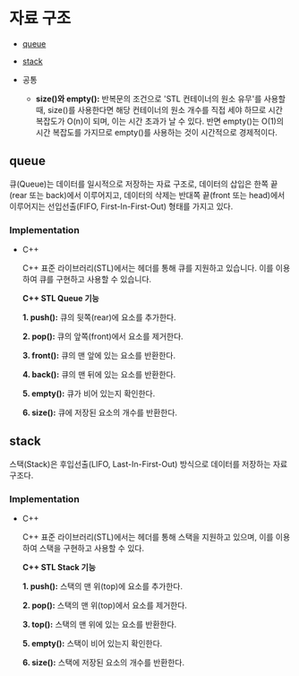 # 자료 구조
+ [queue](#queue)
+ [stack](stack)


+ 공통
  
  + **size()와 empty():** 반복문의 조건으로 'STL 컨테이너의 원소 유무'를 사용할 때, size()를 사용한다면 해당 컨테이너의 원소 개수를 직접 세야 하므로 시간 복잡도가 O(n)이 되며, 이는 시간 초과가 날 수 있다. 반면 empty()는 O(1)의 시간 복잡도를 가지므로 empty()를 사용하는 것이 시간적으로 경제적이다.
  
## queue
큐(Queue)는 데이터를 일시적으로 저장하는 자료 구조로, 데이터의 삽입은 한쪽 끝(rear 또는 back)에서 이루어지고, 데이터의 삭제는 반대쪽 끝(front 또는 head)에서 이루어지는 선입선출(FIFO, First-In-First-Out) 형태를 가지고 있다.

### Implementation
+ C++
  
   C++ 표준 라이브러리(STL)에서는 <queue> 헤더를 통해 큐를 지원하고 있습니다. 이를 이용하여 큐를 구현하고 사용할 수 있습니다.

  **C++ STL Queue 기능**
  
  **1. push():** 큐의 뒷쪽(rear)에 요소를 추가한다.
  
  **2. pop():** 큐의 앞쪽(front)에서 요소를 제거한다.
  
  **3. front():** 큐의 맨 앞에 있는 요소를 반환한다.
  
  **4. back():** 큐의 맨 뒤에 있는 요소를 반환한다.
  
  **5. empty():** 큐가 비어 있는지 확인한다.
  
  **6. size():** 큐에 저장된 요소의 개수를 반환한다.




## stack
스택(Stack)은 후입선출(LIFO, Last-In-First-Out) 방식으로 데이터를 저장하는 자료 구조다.

### Implementation
+ C++
  
  C++ 표준 라이브러리(STL)에서는 <stack> 헤더를 통해 스택을 지원하고 있으며, 이를 이용하여 스택을 구현하고 사용할 수 있다.

  **C++ STL Stack 기능**
  
  **1. push():** 스택의 맨 위(top)에 요소를 추가한다.
  
  **2. pop():** 스택의 맨 위(top)에서 요소를 제거한다.
  
  **3. top():** 스택의 맨 위에 있는 요소를 반환한다.
  
  **5. empty():** 스택이 비어 있는지 확인한다.
  
  **6. size():** 스택에 저장된 요소의 개수를 반환한다.


  
